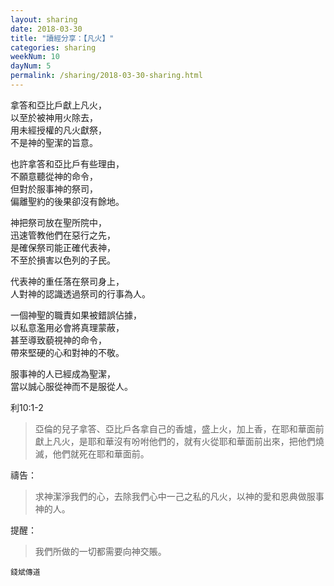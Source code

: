 ```yaml
---
layout: sharing
date: 2018-03-30
title: "讀經分享：【凡火】"
categories: sharing
weekNum: 10
dayNum: 5
permalink: /sharing/2018-03-30-sharing.html
---
```


拿答和亞比戶獻上凡火，  
以至於被神用火除去，  
用未經授權的凡火獻祭，  
不是神的聖潔的旨意。   

也許拿答和亞比戶有些理由，  
不願意聽從神的命令，  
但對於服事神的祭司，  
偏離聖約的後果卻沒有餘地。  

神把祭司放在聖所院中，  
迅速管教他們在惡行之先，  
是確保祭司能正確代表神，  
不至於損害以色列的子民。  

代表神的重任落在祭司身上，  
人對神的認識透過祭司的行事為人。  

一個神聖的職責如果被錯誤佔據，  
以私意濫用必會將真理蒙蔽，  
甚至導致藐視神的命令，  
帶來堅硬的心和對神的不敬。  

服事神的人已經成為聖潔，  
當以誠心服從神而不是服從人。  

利10:1-2 
> 亞倫的兒子拿答、亞比戶各拿自己的香爐，盛上火，加上香，在耶和華面前獻上凡火，是耶和華沒有吩咐他們的，就有火從耶和華面前出來，把他們燒滅，他們就死在耶和華面前。

禱告：
> 求神潔淨我們的心，去除我們心中一己之私的凡火，以神的愛和恩典做服事神的人。

提醒：
> 我們所做的一切都需要向神交賬。


`錢斌傳道`
